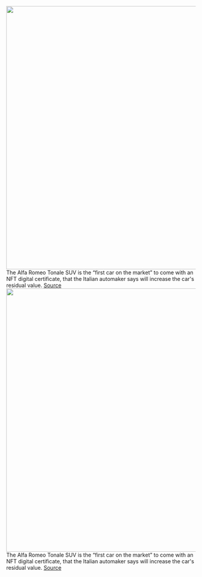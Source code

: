 <img src='https://cdn.vox-cdn.com/thumbor/TviqZ_oJlgzwy5rNf27acdU71pg=/0x0:800x512/1200x800/filters:focal(336x192:464x320)/cdn.vox-cdn.com/uploads/chorus_image/image/70487356/AR023_018TNq2q44hcn6ijr19qd0trlca2mgv__mid.0.jpg' width='700px' /><br/>
The Alfa Romeo Tonale SUV is the “first car on the market” to come with an NFT digital certificate, that the Italian automaker says will increase the car's residual value.
<a href='https://www.theverge.com/2022/2/9/22925040/alfa-romeo-nft-service-history-vehicle-data-second-hand-prices'> Source <a/><img src='https://cdn.vox-cdn.com/thumbor/TviqZ_oJlgzwy5rNf27acdU71pg=/0x0:800x512/1200x800/filters:focal(336x192:464x320)/cdn.vox-cdn.com/uploads/chorus_image/image/70487356/AR023_018TNq2q44hcn6ijr19qd0trlca2mgv__mid.0.jpg' width='700px' /><br/>
The Alfa Romeo Tonale SUV is the “first car on the market” to come with an NFT digital certificate, that the Italian automaker says will increase the car's residual value.
<a href='https://www.theverge.com/2022/2/9/22925040/alfa-romeo-nft-service-history-vehicle-data-second-hand-prices'> Source <a/>